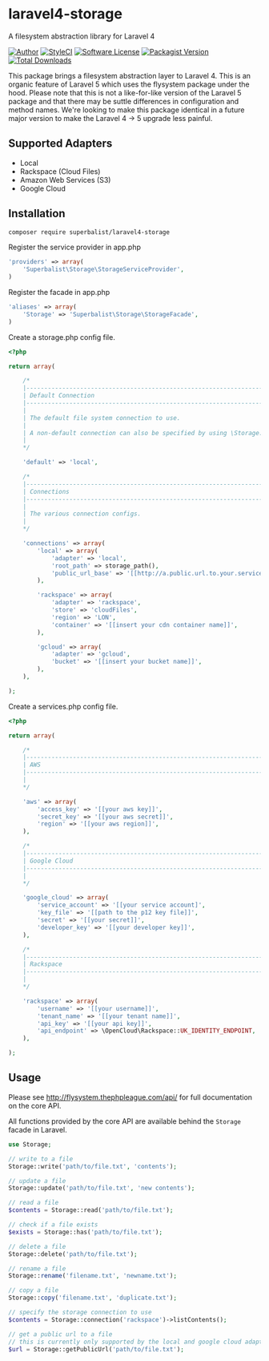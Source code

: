 # laravel4-storage

A filesystem abstraction library for Laravel 4

[![Author](http://img.shields.io/badge/author-@superbalist-blue.svg?style=flat-square)](https://twitter.com/superbalist)
[![StyleCI](https://styleci.io/repos/50839213/shield?branch=master)](https://styleci.io/repos/50839213)
[![Software License](https://img.shields.io/badge/license-MIT-brightgreen.svg?style=flat-square)](LICENSE)
[![Packagist Version](https://img.shields.io/packagist/v/superbalist/laravel4-storage.svg?style=flat-square)](https://packagist.org/packages/superbalist/laravel4-storage)
[![Total Downloads](https://img.shields.io/packagist/dt/superbalist/laravel4-storage.svg?style=flat-square)](https://packagist.org/packages/superbalist/laravel4-storage)

This package brings a filesystem abstraction layer to Laravel 4.  This is an organic feature of Laravel 5 which uses the
flysystem package under the hood.  Please note that this is not a like-for-like version of the Laravel 5 package and that
there may be suttle differences in configuration and method names.  We're looking to make this package identical in a
future major version to make the Laravel 4 -> 5 upgrade less painful.

## Supported Adapters

* Local
* Rackspace (Cloud Files)
* Amazon Web Services (S3)
* Google Cloud

## Installation

```bash
composer require superbalist/laravel4-storage
```

Register the service provider in app.php
```php
'providers' => array(
    'Superbalist\Storage\StorageServiceProvider',
)
```

Register the facade in app.php
```php
'aliases' => array(
    'Storage' => 'Superbalist\Storage\StorageFacade',
)
```

Create a storage.php config file.
```php
<?php

return array(

    /*
    |--------------------------------------------------------------------------
    | Default Connection
    |--------------------------------------------------------------------------
    |
    | The default file system connection to use.
    |
    | A non-default connection can also be specified by using \Storage::connection('name')->put(...)
    |
    */

    'default' => 'local',

    /*
    |--------------------------------------------------------------------------
    | Connections
    |--------------------------------------------------------------------------
    |
    | The various connection configs.
    |
    */

    'connections' => array(
        'local' => array(
            'adapter' => 'local',
            'root_path' => storage_path(),
            'public_url_base' => '[[http://a.public.url.to.your.service/storage]]',
        ),

        'rackspace' => array(
            'adapter' => 'rackspace',
            'store' => 'cloudFiles',
            'region' => 'LON',
            'container' => '[[insert your cdn container name]]',
        ),

        'gcloud' => array(
            'adapter' => 'gcloud',
            'bucket' => '[[insert your bucket name]]',
        ),
    ),

);
```

Create a services.php config file.
```php
<?php

return array(

    /*
    |--------------------------------------------------------------------------
    | AWS
    |--------------------------------------------------------------------------
    |
    */

    'aws' => array(
        'access_key' => '[[your aws key]]',
        'secret_key' => '[[your aws secret]]',
        'region' => '[[your aws region]]',
    ),

    /*
    |--------------------------------------------------------------------------
    | Google Cloud
    |--------------------------------------------------------------------------
    |
    */

    'google_cloud' => array(
        'service_account' => '[[your service account]',
        'key_file' => '[[path to the p12 key file]]',
        'secret' => '[[your secret]]',
        'developer_key' => '[[your developer key]]',
    ),

    /*
    |--------------------------------------------------------------------------
    | Rackspace
    |--------------------------------------------------------------------------
    |
    */

    'rackspace' => array(
        'username' => '[[your username]]',
        'tenant_name' => '[[your tenant name]]',
        'api_key' => '[[your api key]]',
        'api_endpoint' => \OpenCloud\Rackspace::UK_IDENTITY_ENDPOINT,
    ),

);
```

## Usage

Please see http://flysystem.thephpleague.com/api/ for full documentation on the core API.

All functions provided by the core API are available behind the `Storage` facade in Laravel.

```php
use Storage;

// write to a file
Storage::write('path/to/file.txt', 'contents');

// update a file
Storage::update('path/to/file.txt', 'new contents');

// read a file
$contents = Storage::read('path/to/file.txt');

// check if a file exists
$exists = Storage::has('path/to/file.txt');

// delete a file
Storage::delete('path/to/file.txt');

// rename a file
Storage::rename('filename.txt', 'newname.txt');

// copy a file
Storage::copy('filename.txt', 'duplicate.txt');

// specify the storage connection to use
$contents = Storage::connection('rackspace')->listContents();

// get a public url to a file
// this is currently only supported by the local and google cloud adapters
$url = Storage::getPublicUrl('path/to/file.txt');
```